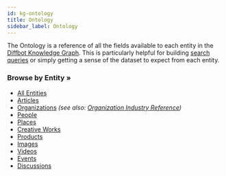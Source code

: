 ```yaml
---
id: kg-ontology
title: Ontology
sidebar_label: Ontology
---
```


The Ontology is a reference of all the fields available to each entity in the [Diffbot Knowledge Graph](kg-index). This is particularly helpful for building [search queries](dql-index) or simply getting a sense of the dataset to expect from each entity. 

### Browse by Entity »
- [All Entities](kg-ont-diffbotentity)
- [Articles](kg-ont-article)
- [Organizations](kg-ont-organization) *(see also: [Organization Industry Reference](kg-industry-list))*
- [People](kg-ont-person)
- [Places](kg-ont-place)
- [Creative Works](kg-ont-creativework)
- [Products](kg-ont-product)
- [Images](kg-ont-image)
- [Videos](kg-ont-video)
- [Events](kg-ont-event)
- [Discussions](kg-ont-discussion)